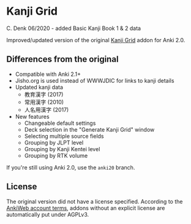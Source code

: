 Kanji Grid
==========

C. Denk 06/2020 - added Basic Kanji Book 1 & 2 data

Improved/updated version of the original [Kanji Grid][0] addon for Anki 2.0.

Differences from the original
-----------------------------

 - Compatible with Anki 2.1+
 - Jisho.org is used instead of WWWJDIC for links to kanji details
 - Updated kanji data
   - 教育漢字 (2017)
   - 常用漢字 (2010)
   - 人名用漢字 (2017)
 - New features
   - Changeable default settings
   - Deck selection in the "Generate Kanji Grid" window
   - Selecting multiple source fields
   - Grouping by JLPT level
   - Grouping by Kanji Kentei level
   - Grouping by RTK volume

If you're still using Anki 2.0, use the `anki20` branch.

License
-------

The original version did not have a license specified. According to the
[AnkiWeb account terms][1], addons without an explicit license are
automatically put under AGPLv3.

[0]: https://forum.koohii.com/thread-10283.html
[1]: https://ankiweb.net/account/terms
